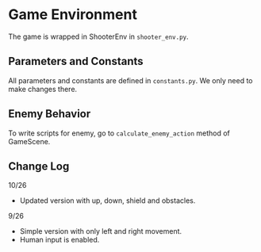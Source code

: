 # Game Environment

The game is wrapped in ShooterEnv in `shooter_env.py`.

## Parameters and Constants

All parameters and constants are defined in `constants.py`. We only need to make changes there.

## Enemy Behavior

To write scripts for enemy, go to `calculate_enemy_action` method of GameScene.


## Change Log

10/26
- Updated version with up, down, shield and obstacles.

9/26
- Simple version with only left and right movement.
- Human input is enabled.